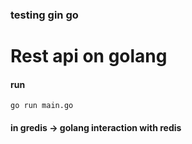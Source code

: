 ### testing gin go

# Rest api on golang

#### run 
`go run main.go`


#### in gredis -> golang interaction with redis